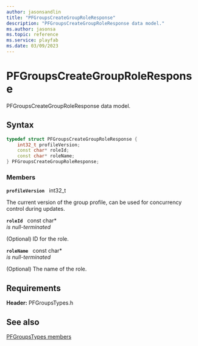 ```yaml
---
author: jasonsandlin
title: "PFGroupsCreateGroupRoleResponse"
description: "PFGroupsCreateGroupRoleResponse data model."
ms.author: jasonsa
ms.topic: reference
ms.service: playfab
ms.date: 03/09/2023
---
```


# PFGroupsCreateGroupRoleResponse  

PFGroupsCreateGroupRoleResponse data model.  

## Syntax  
  
```cpp
typedef struct PFGroupsCreateGroupRoleResponse {  
    int32_t profileVersion;  
    const char* roleId;  
    const char* roleName;  
} PFGroupsCreateGroupRoleResponse;  
```
  
### Members  
  
**`profileVersion`** &nbsp; int32_t  
  
The current version of the group profile, can be used for concurrency control during updates.
  
**`roleId`** &nbsp; const char*  
*is null-terminated*  
  
(Optional) ID for the role.
  
**`roleName`** &nbsp; const char*  
*is null-terminated*  
  
(Optional) The name of the role.
  
  
## Requirements  
  
**Header:** PFGroupsTypes.h
  
## See also  
[PFGroupsTypes members](../pfgroupstypes_members.md)  

  
  
